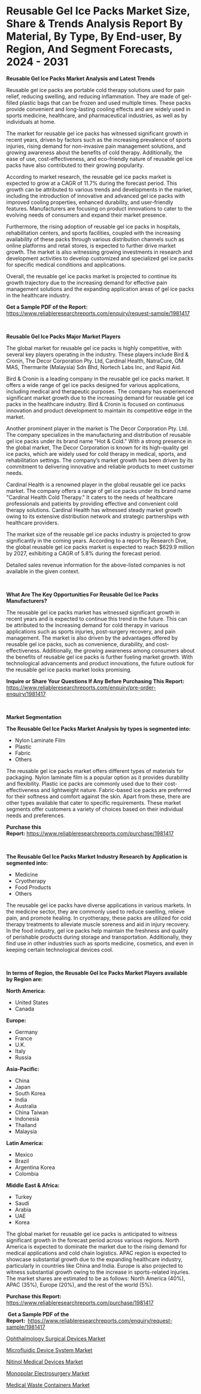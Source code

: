 <p><h1>Reusable Gel Ice Packs Market Size, Share & Trends Analysis Report By Material, By Type, By End-user, By Region, And Segment Forecasts, 2024 - 2031</h1></p><p><strong>Reusable Gel Ice Packs Market Analysis and Latest Trends</strong></p>
<p><p>Reusable gel ice packs are portable cold therapy solutions used for pain relief, reducing swelling, and reducing inflammation. They are made of gel-filled plastic bags that can be frozen and used multiple times. These packs provide convenient and long-lasting cooling effects and are widely used in sports medicine, healthcare, and pharmaceutical industries, as well as by individuals at home.</p><p>The market for reusable gel ice packs has witnessed significant growth in recent years, driven by factors such as the increasing prevalence of sports injuries, rising demand for non-invasive pain management solutions, and growing awareness about the benefits of cold therapy. Additionally, the ease of use, cost-effectiveness, and eco-friendly nature of reusable gel ice packs have also contributed to their growing popularity.</p><p>According to market research, the reusable gel ice packs market is expected to grow at a CAGR of 11.7% during the forecast period. This growth can be attributed to various trends and developments in the market, including the introduction of innovative and advanced gel ice packs with improved cooling properties, enhanced durability, and user-friendly features. Manufacturers are focusing on product innovations to cater to the evolving needs of consumers and expand their market presence.</p><p>Furthermore, the rising adoption of reusable gel ice packs in hospitals, rehabilitation centers, and sports facilities, coupled with the increasing availability of these packs through various distribution channels such as online platforms and retail stores, is expected to further drive market growth. The market is also witnessing growing investments in research and development activities to develop customized and specialized gel ice packs for specific medical conditions and applications.</p><p>Overall, the reusable gel ice packs market is projected to continue its growth trajectory due to the increasing demand for effective pain management solutions and the expanding application areas of gel ice packs in the healthcare industry.</p></p>
<p><strong>Get a Sample PDF of the Report:&nbsp;</strong> <a href="https://www.reliableresearchreports.com/enquiry/request-sample/1981417">https://www.reliableresearchreports.com/enquiry/request-sample/1981417</a></p>
<p>&nbsp;</p>
<p><strong>Reusable Gel Ice Packs Major Market Players</strong></p>
<p><p>The global market for reusable gel ice packs is highly competitive, with several key players operating in the industry. These players include Bird & Cronin, The Decor Corporation Pty. Ltd, Cardinal Health, NatraCure, OM MAS, Thermarite (Malaysia) Sdn Bhd, Nortech Labs Inc, and Rapid Aid.</p><p>Bird & Cronin is a leading company in the reusable gel ice packs market. It offers a wide range of gel ice packs designed for various applications, including medical and therapeutic purposes. The company has experienced significant market growth due to the increasing demand for reusable gel ice packs in the healthcare industry. Bird & Cronin is focused on continuous innovation and product development to maintain its competitive edge in the market.</p><p>Another prominent player in the market is The Decor Corporation Pty. Ltd. The company specializes in the manufacturing and distribution of reusable gel ice packs under its brand name "Hot & Cold." With a strong presence in the global market, The Decor Corporation is known for its high-quality gel ice packs, which are widely used for cold therapy in medical, sports, and rehabilitation settings. The company’s market growth has been driven by its commitment to delivering innovative and reliable products to meet customer needs.</p><p>Cardinal Health is a renowned player in the global reusable gel ice packs market. The company offers a range of gel ice packs under its brand name "Cardinal Health Cold Therapy." It caters to the needs of healthcare professionals and patients by providing effective and convenient cold therapy solutions. Cardinal Health has witnessed steady market growth owing to its extensive distribution network and strategic partnerships with healthcare providers.</p><p>The market size of the reusable gel ice packs industry is projected to grow significantly in the coming years. According to a report by Research Dive, the global reusable gel ice packs market is expected to reach $629.9 million by 2027, exhibiting a CAGR of 5.8% during the forecast period.</p><p>Detailed sales revenue information for the above-listed companies is not available in the given context.</p></p>
<p>&nbsp;</p>
<p><strong>What Are The Key Opportunities For Reusable Gel Ice Packs Manufacturers?</strong></p>
<p><p>The reusable gel ice packs market has witnessed significant growth in recent years and is expected to continue this trend in the future. This can be attributed to the increasing demand for cold therapy in various applications such as sports injuries, post-surgery recovery, and pain management. The market is also driven by the advantages offered by reusable gel ice packs, such as convenience, durability, and cost-effectiveness. Additionally, the growing awareness among consumers about the benefits of reusable gel ice packs is further fueling market growth. With technological advancements and product innovations, the future outlook for the reusable gel ice packs market looks promising.</p></p>
<p><strong>Inquire or Share Your Questions If Any Before Purchasing This Report:</strong> <a href="https://www.reliableresearchreports.com/enquiry/pre-order-enquiry/1981417">https://www.reliableresearchreports.com/enquiry/pre-order-enquiry/1981417</a></p>
<p>&nbsp;</p>
<p><strong>Market Segmentation</strong></p>
<p><strong>The Reusable Gel Ice Packs Market Analysis by types is segmented into:</strong></p>
<p><ul><li>Nylon Laminate Film</li><li>Plastic</li><li>Fabric</li><li>Others</li></ul></p>
<p><p>The reusable gel ice packs market offers different types of materials for packaging. Nylon laminate film is a popular option as it provides durability and flexibility. Plastic ice packs are commonly used due to their cost-effectiveness and lightweight nature. Fabric-based ice packs are preferred for their softness and comfort against the skin. Apart from these, there are other types available that cater to specific requirements. These market segments offer customers a variety of choices based on their individual needs and preferences.</p></p>
<p><strong>Purchase this Report:&nbsp;</strong><a href="https://www.reliableresearchreports.com/purchase/1981417">https://www.reliableresearchreports.com/purchase/1981417</a></p>
<p>&nbsp;</p>
<p><strong>The Reusable Gel Ice Packs Market Industry Research by Application is segmented into:</strong></p>
<p><ul><li>Medicine</li><li>Cryotherapy</li><li>Food Products</li><li>Others</li></ul></p>
<p><p>The reusable gel ice packs have diverse applications in various markets. In the medicine sector, they are commonly used to reduce swelling, relieve pain, and promote healing. In cryotherapy, these packs are utilized for cold therapy treatments to alleviate muscle soreness and aid in injury recovery. In the food industry, gel ice packs help maintain the freshness and quality of perishable products during storage and transportation. Additionally, they find use in other industries such as sports medicine, cosmetics, and even in keeping certain technological devices cool.</p></p>
<p>&nbsp;</p>
<p><strong>In terms of Region, the Reusable Gel Ice Packs Market Players available by Region are:</strong></p>
<p>
    <p> <strong> North America: </strong>
        <ul>
            <li>United States</li>
            <li>Canada</li>
        </ul>
        </p> 
    <p> <strong> Europe: </strong>
        <ul>
            <li>Germany</li>
            <li>France</li>
            <li>U.K.</li>
            <li>Italy</li>
            <li>Russia</li>
        </ul>
        </p> 
    <p> <strong> Asia-Pacific: </strong>
        <ul>
            <li>China</li>
            <li>Japan</li>
            <li>South Korea</li>
            <li>India</li>
            <li>Australia</li>
            <li>China Taiwan</li>
            <li>Indonesia</li>
            <li>Thailand</li>
            <li>Malaysia</li>
        </ul>
        </p> 
    <p> <strong> Latin America: </strong>
        <ul>
            <li>Mexico</li>
            <li>Brazil</li>
            <li>Argentina Korea</li>
            <li>Colombia</li>
        </ul>
        </p> 
    <p> <strong> Middle East & Africa: </strong>
        <ul>
            <li>Turkey</li>
            <li>Saudi</li>
            <li>Arabia</li>
            <li>UAE</li>
            <li>Korea</li>
        </ul>
    </p>
    </p>
<p><p>The global market for reusable gel ice packs is anticipated to witness significant growth in the forecast period across various regions. North America is expected to dominate the market due to the rising demand for medical applications and cold chain logistics. APAC region is expected to showcase substantial growth due to the expanding healthcare industry, particularly in countries like China and India. Europe is also projected to witness substantial growth owing to the increase in sports-related injuries. The market shares are estimated to be as follows: North America (40%), APAC (35%), Europe (20%), and the rest of the world (5%).</p></p>
<p><strong>Purchase this Report: </strong><a href="https://www.reliableresearchreports.com/purchase/1981417">https://www.reliableresearchreports.com/purchase/1981417</a></p>
<p>&nbsp;<strong>Get a Sample PDF of the Report:&nbsp;&nbsp;</strong><a href="https://www.reliableresearchreports.com/enquiry/request-sample/1981417">https://www.reliableresearchreports.com/enquiry/request-sample/1981417</a></p>
<p><strong></strong></p>
<p><p><a href="https://github.com/jonneygiverf/Market-Research-Report-List-2/blob/main/ophthalmology-surgical-devices-market.md">Ophthalmology Surgical Devices Market</a></p><p><a href="https://github.com/grishafomin4852/Market-Research-Report-List-2/blob/main/microfluidic-device-system-market.md">Microfluidic Device System Market</a></p><p><a href="https://github.com/dziulagalemab/Market-Research-Report-List-2/blob/main/nitinol-medical-devices-market.md">Nitinol Medical Devices Market</a></p><p><a href="https://github.com/abbypearson7765/Market-Research-Report-List-2/blob/main/monopolar-electrosurgery-market.md">Monopolar Electrosurgery Market</a></p><p><a href="https://github.com/ruslanpoljakovrd177/Market-Research-Report-List-2/blob/main/medical-waste-containers-market.md">Medical Waste Containers Market</a></p></p>